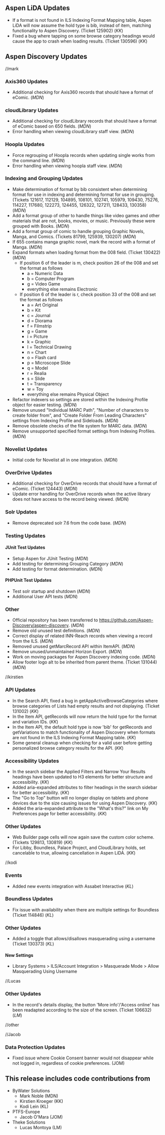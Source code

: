 ## Aspen LiDA Updates
- If a format is not found in ILS Indexing Format Mapping table, Aspen LiDA will now assume the hold type is bib, instead of item, matching functionality to Aspen Discovery. (Ticket 125902) (*KK*)
- Fixed a bug where tapping on some browse category headings would cause the app to crash when loading results. (Ticket 130596) (*KK*)

## Aspen Discovery Updates
//mark
### Axis360 Updates
- Additional checking for Axis360 records that should have a format of eComic. (*MDN*)

### cloudLibrary Updates
- Additional checking for cloudLibrary records that should have a format of eComic based on 650 fields. (*MDN*)
- Error handling when viewing cloudLibrary staff view. (*MDN*)

### Hoopla Updates
- Force regrouping of Hoopla records when updating single works from the command line. (*MDN*)
- Error handling when viewing hoopla staff view. (*MDN*)

### Indexing and Grouping Updates
- Make determination of format by bib consistent when determining format for use in indexing and determining format for use in grouping. (Tickets 121617, 112129, 104895, 108101, 102741, 105979, 109430, 75276, 114227, 117680, 122273, 124455, 126322, 127211, 128433, 130358) (*MDN*)
- Add a format group of other to handle things like video games and other materials that are not, books, movies, or music.  Previously these were grouped with Books. (*MDN*)
- Add a format group of comic to handle grouping Graphic Novels, Manga, and Comics. (Tickets 81799, 125939, 130207) (*MDN*)
- If 655 contains manga graphic novel, mark the record with a format of Manga. (*MDN*) 
- Expand formats when loading format from the 008 field. (Ticket 130422) (*MDN*)
  - If position 6 of the leader is m, check position 26 of the 008 and set the format as follows
    - a = Numeric Data
    - b = Computer Program
    - g = Video Game
    - everything else remains Electronic
  - If position 6 of the leader is r,  check position 33 of the 008 and set the format as follows
    - a = Art Original
    - b = Kit
    - c = Journal
    - d = Diorama
    - f = Filmstrip
    - g = Game
    - i = Picture
    - k = Graphic
    - l = Technical Drawing
    - n = Chart
    - o = Flash card
    - p = Microscope Slide
    - q = Model
    - r = Realia
    - s = Slide
    - t = Transparency
    - w = Toy
    - everything else remains Physical Object
- Refactor indexers so settings are stored within the Indexing Profile object for easier testing. (*MDN*)
- Remove unused "Individual MARC Path", "Number of characters to create folder from", and "Create Folder From Leading Characters" settings from Indexing Profile and Sideloads. (*MDN*)
- Remove obsolete checks of the file system for MARC data. (*MDN*)
- Remove unsupported specified format settings from Indexing Profiles. (*MDN*)  

### Novelist Updates
- Initial code for Novelist all in one integration. (*MDN*)

### OverDrive Updates
- Additional checking for OverDrive records that should have a format of eComic. (Ticket 124443) (*MDN*)
- Update error handling for OverDrive records when the active library does not have access to the record being viewed. (*MDN*)

### Solr Updates
- Remove deprecated solr 7.6 from the code base. (*MDN*)

### Testing Updates
#### JUnit Test Updates
- Setup Aspen for JUnit Testing (*MDN*)
- Add testing for determining Grouping Category (*MDN*)
- Add testing for format determination. (*MDN*)

#### PHPUnit Test Updates
- Test solr startup and shutdown (*MDN*)
- Additional User API tests (*MDN*)

### Other
- Official repository has been transferred to https://github.com/Aspen-Discovery/aspen-discovery. (*MDN*)
- Remove old unused test definitions. (*MDN*)
- Correct display of related INN-Reach records when viewing a record from the ILS. (*MDN*)
- Removed unused getMarcRecord API within ItemAPI. (*MDN*)
- Remove unused/unmaintained Horizon Export. (*MDN*)
- Work on moving packages for Aspen Discovery indexing code. (*MDN*)
- Allow footer logo alt to be inherited from parent theme. (Ticket 131044) (*MDN*)

//kirstien
### API Updates
- In the Search API, fixed a bug in getAppActiveBrowseCategories where browse categories of Lists had empty results and not displaying. (Ticket 131002) (*KK*)
- In the Item API, getRecords will now return the hold type for the format and variation IDs. (*KK*)
- In the Item API, the default hold type is now 'bib' for getRecords and getVariations to match functionality of Aspen Discovery when formats are not found in the ILS Indexing Format Mapping table. (*KK*) 
- Some general cleanup when checking for a valid user before getting personalized browse category results for the API. (*KK*)

### Accessibility Updates
- In the search sidebar the Applied Filters and Narrow Your Results headings have been updated to H3 elements for better structure and accessibility. (*KK*)
- Added aria-expanded attributes to filter headings in the search sidebar for better accessibility. (*KK*)
- The "Go to Top" button will no longer display on tablets and phone devices due to the size causing issues for using Aspen Discovery. (*KK*)
- Added the aria-expanded attribute to the "What's this?" link on My Preferences page for better accessibility. (*KK*)

### Other Updates
- Web Builder page cells will now again save the custom color scheme. (Tickets 129813, 130819) (*KK*)
- For Libby, Boundless, Palace Project, and CloudLibrary holds, set cancelable to true, allowing cancellation in Aspen LiDA. (*KK*)

//kodi
### Events
- Added new events integration with Assabet Interactive (*KL*)

### Boundless Updates
- Fix issue with availability when there are multiple settings for Boundless (Ticket 114846) (*KL*)

### Other Updates
- Added a toggle that allows/disallows masquerading using a username (Ticket 130373) (*KL*)

#### New Settings
- Library Systems > ILS/Account Integration > Masquerade Mode > Allow Masquerading Using Username

//Lucas
### Other Updates
- In the record's details display, the button 'More info'/'Access online' has been readapted according to the size of the screen. (Ticket 106632) (*LM*)

//other

//Jacob
### Data Protection Updates
- Fixed issue where Cookie Consent banner would not disappear while not logged in, regardless of cookie preferences. (JOM)


## This release includes code contributions from
- ByWater Solutions
  - Mark Noble (MDN)
  - Kirstien Kroeger (KK)
  - Kodi Lein (KL)
- PTFS-Europe
  - Jacob O'Mara (JOM)
- Theke Solutions
  - Lucas Montoya (LM)
